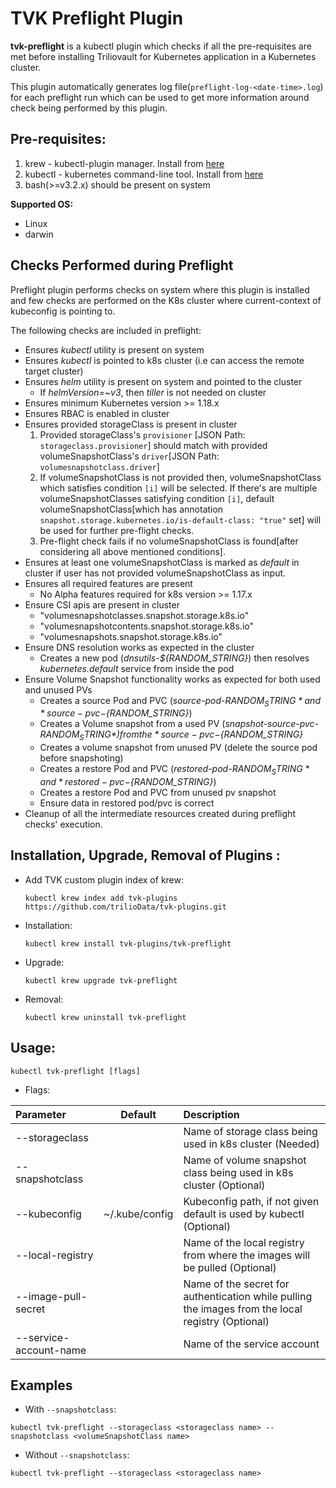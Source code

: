 # TVK Preflight Plugin

**tvk-preflight** is a kubectl plugin which checks if all the pre-requisites are met before installing Triliovault for Kubernetes
application in a Kubernetes cluster.

This plugin automatically generates log file(`preflight-log-<date-time>.log`) for each preflight run which can be used to
get more information around check being performed by this plugin.

## Pre-requisites:

1. krew - kubectl-plugin manager. Install from [here](https://krew.sigs.k8s.io/docs/user-guide/setup/install/)
2. kubectl - kubernetes command-line tool. Install from [here](https://kubernetes.io/docs/tasks/tools/install-kubectl/)
3. bash(>=v3.2.x) should be present on system

**Supported OS:**
- Linux
- darwin

## Checks Performed during Preflight

Preflight plugin performs checks on system where this plugin is installed and few checks are performed on the K8s cluster
where current-context of kubeconfig is pointing to.

The following checks are included in preflight:

- Ensures *kubectl* utility is present on system
- Ensures *kubectl* is pointed to k8s cluster (i.e can access the remote target cluster)
- Ensures *helm*  utility is present on system and pointed to the cluster
  - If *helmVersion=~v3*, then *tiller* is not needed on cluster
- Ensures minimum Kubernetes version >= 1.18.x
- Ensures RBAC is enabled in cluster
- Ensures provided storageClass is present in cluster
  1. Provided storageClass's `provisioner` [JSON Path: `storageclass.provisioner`] should match with provided volumeSnapshotClass's `driver`[JSON Path: `volumesnapshotclass.driver`]
  2. If volumeSnapshotClass is not provided then, volumeSnapshotClass which satisfies condition `[i]` will be selected.
     If there's are multiple volumeSnapshotClasses satisfying condition `[i]`, default volumeSnapshotClass[which has annotation `snapshot.storage.kubernetes.io/is-default-class: "true"` set]
     will be used for further pre-flight checks.
  3. Pre-flight check fails if no volumeSnapshotClass is found[after considering all above mentioned conditions].
- Ensures at least one volumeSnapshotClass is marked as *default* in cluster if user has not provided volumeSnapshotClass as input.
- Ensures all required features are present
  - No Alpha features required for k8s version >= 1.17.x
- Ensure CSI apis are present in cluster
  - "volumesnapshotclasses.snapshot.storage.k8s.io"
  - "volumesnapshotcontents.snapshot.storage.k8s.io"
  - "volumesnapshots.snapshot.storage.k8s.io"
- Ensure DNS resolution works as expected in the cluster
  - Creates a new pod (*dnsutils-${RANDOM_STRING}*) then resolves *kubernetes.default* service from inside the pod
- Ensure Volume Snapshot functionality works as expected for both used and unused PVs
  - Creates a source Pod and PVC (*source-pod-${RANDOM_STRING}* and *source-pvc-${RANDOM_STRING}*)
  - Creates a Volume snapshot from a used PV (*snapshot-source-pvc-${RANDOM_STRING}*) from the *source-pvc-${RANDOM_STRING}*
  - Creates a volume snapshot from unused PV (delete the source pod before snapshoting)
  - Creates a restore Pod and PVC (*restored-pod-${RANDOM_STRING}* and *restored-pvc-${RANDOM_STRING}*)
  - Creates a restore Pod and PVC from unused pv snapshot
  - Ensure data in restored pod/pvc is correct
- Cleanup of all the intermediate resources created during preflight checks' execution.


## Installation, Upgrade, Removal of Plugins :

- Add TVK custom plugin index of krew:

  ```
  kubectl krew index add tvk-plugins https://github.com/trilioData/tvk-plugins.git
  ```

- Installation:

  ```
  kubectl krew install tvk-plugins/tvk-preflight
  ```  

- Upgrade:

  ```
  kubectl krew upgrade tvk-preflight
  ```  

- Removal:

  ```
  kubectl krew uninstall tvk-preflight
  ```  

## Usage:

    kubectl tvk-preflight [flags]

- Flags:

| Parameter                 | Default       | Description   |    
| :------------------------ |:-------------:| :-------------|  
| --storageclass          |             |Name of storage class being used in k8s cluster (Needed)
| --snapshotclass          |            |Name of volume snapshot class being used in k8s cluster (Optional)
| --kubeconfig            |   ~/.kube/config             |Kubeconfig path, if not given default is used by kubectl (Optional)
| --local-registry        |             | Name of the local registry from where the images will be pulled (Optional)
| --image-pull-secret     |             | Name of the secret for authentication while pulling the images from the local registry (Optional)
| --service-account-name  |             | Name of the service account


## Examples

- With `--snapshotclass`:

```shell script
kubectl tvk-preflight --storageclass <storageclass name> --snapshotclass <volumeSnapshotClass name>
```

- Without `--snapshotclass`:

```shell script
kubectl tvk-preflight --storageclass <storageclass name>
```
